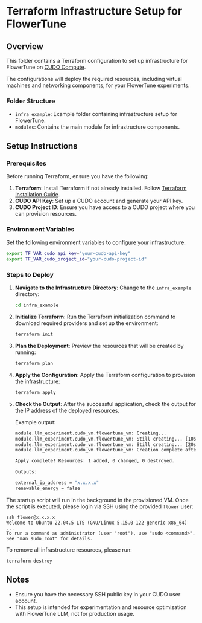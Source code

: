 # Terraform Infrastructure Setup for FlowerTune

## Overview

This folder contains a Terraform configuration to set up infrastructure for FlowerTune on [CUDO Compute](https://www.cudocompute.com/?via=flowertune-llm).

The configurations will deploy the required resources, including virtual machines and networking components, for your FlowerTune experiments.

### Folder Structure

- `infra_example`: Example folder containing infrastructure setup for FlowerTune.
- `modules`: Contains the main module for infrastructure components.

## Setup Instructions

### Prerequisites

Before running Terraform, ensure you have the following:

1. **Terraform**: Install Terraform if not already installed. Follow [Terraform Installation Guide](https://developer.hashicorp.com/terraform/install).
2. **CUDO API Key**: Set up a CUDO account and generate your API key.
3. **CUDO Project ID**: Ensure you have access to a CUDO project where you can provision resources.

### Environment Variables

Set the following environment variables to configure your infrastructure:

```bash
export TF_VAR_cudo_api_key="your-cudo-api-key"
export TF_VAR_cudo_project_id="your-cudo-project-id"
```

### Steps to Deploy

1. **Navigate to the Infrastructure Directory**:
   Change to the `infra_example` directory:

   ```bash
   cd infra_example
   ```

2. **Initialize Terraform**:
   Run the Terraform initialization command to download required providers and set up the environment:

   ```bash
   terraform init
   ```

3. **Plan the Deployment**:
   Preview the resources that will be created by running:

   ```bash
   terraform plan
   ```

4. **Apply the Configuration**:
   Apply the Terraform configuration to provision the infrastructure:

   ```bash
   terraform apply
   ```

5. **Check the Output**:
   After the successful application, check the output for the IP address of the deployed resources.

   Example output:

   ```bash
   module.llm_experiment.cudo_vm.flowertune_vm: Creating...
   module.llm_experiment.cudo_vm.flowertune_vm: Still creating... [10s elapsed]
   module.llm_experiment.cudo_vm.flowertune_vm: Still creating... [20s elapsed]
   module.llm_experiment.cudo_vm.flowertune_vm: Creation complete after 21s [id=flowertune-vm]

   Apply complete! Resources: 1 added, 0 changed, 0 destroyed.

   Outputs:

   external_ip_address = "x.x.x.x"
   renewable_energy = false
   ```

The startup script will run in the background in the provisioned VM. Once the script is executed, please login via SSH using the provided `flower` user:

```
ssh flower@x.x.x.x
Welcome to Ubuntu 22.04.5 LTS (GNU/Linux 5.15.0-122-generic x86_64)
...
To run a command as administrator (user "root"), use "sudo <command>".
See "man sudo_root" for details.
```

To remove all infrastructure resources, please run:

```bash
terraform destroy
```


## Notes

- Ensure you have the necessary SSH public key in your CUDO user account.
- This setup is intended for experimentation and resource optimization with FlowerTune LLM, not for production usage.